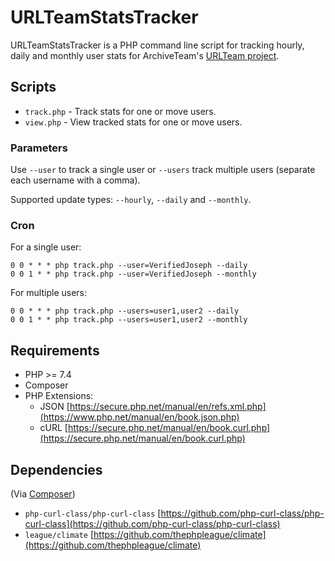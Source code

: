 # URLTeamStatsTracker 

URLTeamStatsTracker is a PHP command line script for tracking hourly, daily and monthly user stats for ArchiveTeam's [URLTeam project](https://tracker.archiveteam.org:1338/).

## Scripts
* `track.php` - Track stats for one or move users.
* `view.php` - View tracked stats for one or move users.

### Parameters
Use `--user` to track a single user or `--users` track multiple users (separate each username with a comma).

Supported update types: `--hourly`, `--daily` and `--monthly`.

### Cron
For a single user:

```
0 0 * * * php track.php --user=VerifiedJoseph --daily
0 0 1 * * php track.php --user=VerifiedJoseph --monthly
```

For multiple users:

```
0 0 * * * php track.php --users=user1,user2 --daily
0 0 1 * * php track.php --users=user1,user2 --monthly
```


## Requirements

* PHP >= 7.4
* Composer
* PHP Extensions:
	* JSON [https://secure.php.net/manual/en/refs.xml.php](https://www.php.net/manual/en/book.json.php)
	* cURL [https://secure.php.net/manual/en/book.curl.php](https://secure.php.net/manual/en/book.curl.php)

## Dependencies
(Via [Composer](https://getcomposer.org/))

* `php-curl-class/php-curl-class` [https://github.com/php-curl-class/php-curl-class](https://github.com/php-curl-class/php-curl-class)
* `league/climate` [https://github.com/thephpleague/climate](https://github.com/thephpleague/climate)

